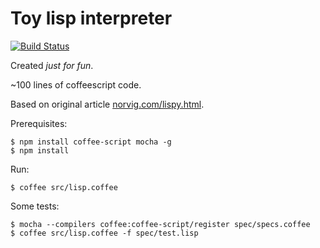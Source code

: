 Toy lisp interpreter
===

[![Build Status](https://travis-ci.org/rk4n/toy-lisp.svg?branch=master)](https://travis-ci.org/rk4n/toy-lisp)

Created *just for fun*.

~100 lines of coffeescript code.

Based on original article [norvig.com/lispy.html](http://norvig.com/lispy.html).

Prerequisites:

	$ npm install coffee-script mocha -g
	$ npm install

Run:

	$ coffee src/lisp.coffee

Some tests:
	
	$ mocha --compilers coffee:coffee-script/register spec/specs.coffee
	$ coffee src/lisp.coffee -f spec/test.lisp

